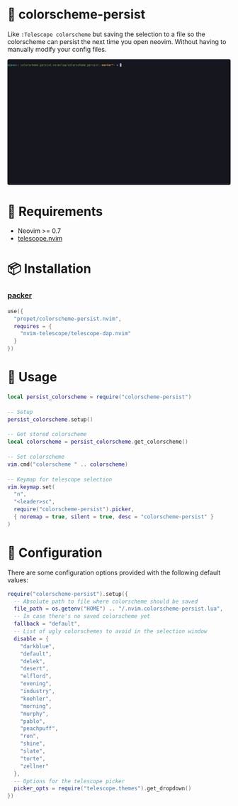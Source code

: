 # 📄 colorscheme-persist

Like `:Telescope colorscheme` but saving the selection to a file so the
colorscheme can persist the next time you open neovim. Without having to
manually modify your config files.

![demo](demo.gif)


# 📏 Requirements

- Neovim >= 0.7
- [telescope.nvim](https://github.com/nvim-telescope/telescope.nvim)


# 📦 Installation

### [packer](https://github.com/wbthomason/packer.nvim)

```lua
use({
  "propet/colorscheme-persist.nvim",
  requires = {
    "nvim-telescope/telescope-dap.nvim"
  }
})
```


# 🚀 Usage

```lua
local persist_colorscheme = require("colorscheme-persist")

-- Setup
persist_colorscheme.setup()

-- Get stored colorscheme
local colorscheme = persist_colorscheme.get_colorscheme()

-- Set colorscheme
vim.cmd("colorscheme " .. colorscheme)

-- Keymap for telescope selection
vim.keymap.set(
  "n",
  "<leader>sc",
  require("colorscheme-persist").picker,
  { noremap = true, silent = true, desc = "colorscheme-persist" }
)
```


# 📡 Configuration

There are some configuration options provided with the following default
values:

```lua
require("colorscheme-persist").setup({
  -- Absolute path to file where colorscheme should be saved
  file_path = os.getenv("HOME") .. "/.nvim.colorscheme-persist.lua",
  -- In case there's no saved colorscheme yet
  fallback = "default",
  -- List of ugly colorschemes to avoid in the selection window
  disable = {
    "darkblue",
    "default",
    "delek",
    "desert",
    "elflord",
    "evening",
    "industry",
    "koehler",
    "morning",
    "murphy",
    "pablo",
    "peachpuff",
    "ron",
    "shine",
    "slate",
    "torte",
    "zellner"
  },
  -- Options for the telescope picker
  picker_opts = require("telescope.themes").get_dropdown()
})
```
